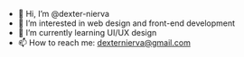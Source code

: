 - 👋 Hi, I’m @dexter-nierva
- 👀 I’m interested in web design and front-end development
- 🌱 I’m currently learning UI/UX design
- 📫 How to reach me: dexternierva@gmail.com

<!---
dexter-nierva/dexter-nierva is a ✨ special ✨ repository because its `README.md` (this file) appears on your GitHub profile.
You can click the Preview link to take a look at your changes.
--->
